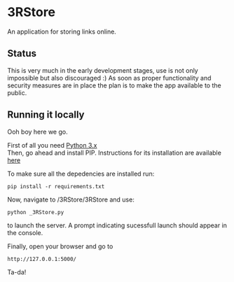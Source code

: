 # 3RStore
An application for storing links online.

## Status
This is very much in the early development stages, use is not only impossible but also discouraged :)
As soon as proper functionality and security measures are in place the plan is to make the app available to the public.

## Running it locally
Ooh boy here we go.

First of all you need [Python 3.x](https://www.python.org/downloads/)  
Then, go ahead and install PIP. Instructions for its installation are available [here](https://pip.pypa.io/en/stable/installing/)

To make sure all the depedencies are installed run:

    pip install -r requirements.txt

Now, navigate to /3RStore/3RStore and use: 

    python _3RStore.py
to launch the server. A prompt indicating sucessfull launch should appear in the console.

Finally, open your browser and go to 

    http://127.0.0.1:5000/

Ta-da!
